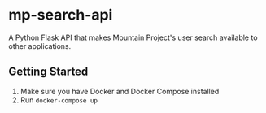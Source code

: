 # mp-search-api

A Python Flask API that makes Mountain Project's user search available to other applications.

## Getting Started

1. Make sure you have Docker and Docker Compose installed
2. Run `docker-compose up`
